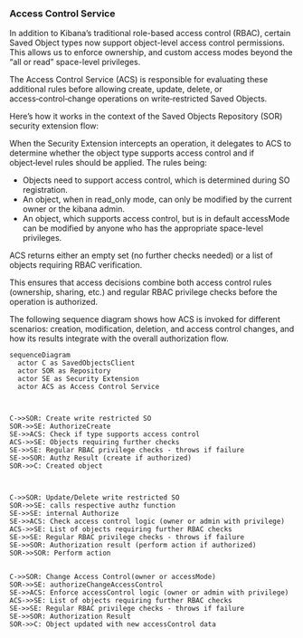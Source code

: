 ### Access Control Service

In addition to Kibana’s traditional role-based access control (RBAC), certain Saved Object types now support object-level access control permissions. This allows us to enforce ownership, and custom access modes beyond the “all or read” space-level privileges.

The Access Control Service (ACS) is responsible for evaluating these additional rules before allowing create, update, delete, or access‑control‑change operations on write‑restricted Saved Objects.

Here’s how it works in the context of the Saved Objects Repository (SOR) security extension flow:

When the Security Extension intercepts an operation, it delegates to ACS to determine whether the object type supports access control and if object‑level rules should be applied. The rules being:

- Objects need to support access control, which is determined during SO registration.
- An object, when in read_only mode, can only be modified by the current owner or the kibana admin.
- An object, which supports access control, but is in default accessMode can be modified by anyone who has the appropriate space-level privileges.

ACS returns either an empty set (no further checks needed) or a list of objects requiring RBAC verification.

This ensures that access decisions combine both access control rules (ownership, sharing, etc.) and regular RBAC privilege checks before the operation is authorized.

The following sequence diagram shows how ACS is invoked for different scenarios: creation, modification, deletion, and access control changes, and how its results integrate with the overall authorization flow.

```mermaid
sequenceDiagram
  actor C as SavedObjectsClient
  actor SOR as Repository
  actor SE as Security Extension
  actor ACS as Access Control Service



C->>SOR: Create write restricted SO
SOR->>SE: AuthorizeCreate
SE->>ACS: Check if type supports access control
ACS->>SE: Objects requiring further checks
SE->>SE: Regular RBAC privilege checks - throws if failure
SE->>SOR: Authz Result (create if authorized)
SOR->>C: Created object



C->>SOR: Update/Delete write restricted SO
SOR->>SE: calls respective authz function
SE->>SE: internal Authorize
SE->>ACS: Check access control logic (owner or admin with privilege)
ACS->>SE: List of objects requiring further RBAC checks
SE->>SE: Regular RBAC privilege checks - throws if failure
SE->>SOR: Authorization result (perform action if authorized)
SOR->>SOR: Perform action


C->>SOR: Change Access Control(owner or accessMode)
SOR->>SE: authorizeChangeAccessControl
SE->>ACS: Enforce accessControl logic (owner or admin with privilege)
ACS->>SE: List of objects requiring further RBAC checks
SE->>SE: Regular RBAC privilege checks - throws if failure
SE->>SOR: Authorization Result
SOR->>C: Object updated with new accessControl data
```
